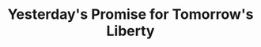---
pid: ch913
title: Yesterday's Promise for Tomorrow's Liberty
location_transcription: Near Independence Hall
coordinates: "[-75.150024901365, 39.948674308909]"
zipcode: '90732'
gen_neighborhood: 
neighborhood: 
outside_phl: 'San Pedro CA '
age: '24'
age_range: 20-29
instagram: 
image_file_name: ch_913.jpg
proposal_transcription: |-
  Art piece: An unfinished artwork (sculpture) that expands up and outward, with no true end.
  Significance: I believe that the preamble of the Declaration of Independence stands as a promise set forth by our founding fathers, a promise that has yet to come to fruition. It is a promise of a nation capable of providing freedom, equity and opportunity for all. The Declaration of Independence was the touchstone of that promise, but its true legacy can be found in the continual exercise of democracy, self-correction, and progress that exists within American society. Let us focus less on the woes of yesterday and follies of today, and focus more on the hope that a better tomorrow brings.
topic: History,Politics,Freedom
topic_summary: 0, 0, 0, 0
type: Sculpture Statue
keywords_other: freedom, liberty
credit: Hannah Nachef
image_labels: 
twitter: hmnachef
facebook: 
permalink: "/monuments/ch913/"
layout: item-page
---